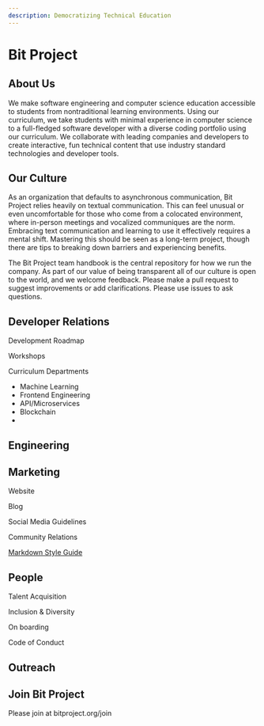 ```yaml
---
description: Democratizing Technical Education
---
```


# Bit Project

## About Us

We make software engineering and computer science education accessible to students from nontraditional learning environments. Using our curriculum, we take students with minimal experience in computer science to a full-fledged software developer with a diverse coding portfolio using our curriculum. We collaborate with leading companies and developers to create interactive, fun technical content that use industry standard technologies and developer tools.

## Our Culture

As an organization that defaults to asynchronous communication, Bit Project relies heavily on textual communication. This can feel unusual or even uncomfortable for those who come from a colocated environment, where in-person meetings and vocalized communiques are the norm. Embracing text communication and learning to use it effectively requires a mental shift. Mastering this should be seen as a long-term project, though there are tips to breaking down barriers and experiencing benefits.

The Bit Project team handbook is the central repository for how we run the company. As part of our value of being transparent all of our culture is open to the world, and we welcome feedback. Please make a pull request to suggest improvements or add clarifications. Please use issues to ask questions. 

## Developer Relations

Development Roadmap

Workshops

Curriculum Departments

* Machine Learning
* Frontend Engineering
* API/Microservices 
* Blockchain
* 
## Engineering



## Marketing

Website

Blog

Social Media Guidelines

Community Relations

[Markdown Style Guide](marketing/markdown-style-guide.md)

## People

Talent Acquisition

Inclusion & Diversity

On boarding

Code of Conduct

## Outreach

## Join Bit Project

Please join at bitproject.org/join

